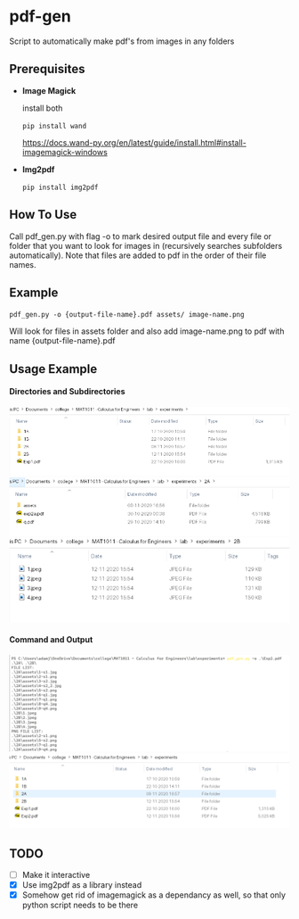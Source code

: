 # pdf-gen
Script to automatically make pdf's from images in any folders

## Prerequisites
* **Image Magick**

	install both
	
	`pip install wand`
	
	https://docs.wand-py.org/en/latest/guide/install.html#install-imagemagick-windows
	
	
* **Img2pdf**
	
	`pip install img2pdf`

## How To Use
Call pdf_gen.py with flag -o to mark desired output file and every file or folder that you want to look for images in (recursively searches subfolders automatically). Note that files are added to pdf in the order of their file names.

## Example
`pdf_gen.py -o {output-file-name}.pdf assets/ image-name.png`

Will look for files in assets folder and also add image-name.png to pdf with name {output-file-name}.pdf

## Usage Example
#### Directories and Subdirectories
![1](https://github.com/lemonnuggets/pdf-gen/blob/master/github-assets/1.png?raw=true)
![2](https://github.com/lemonnuggets/pdf-gen/blob/master/github-assets/2.png?raw=true)
![3](https://github.com/lemonnuggets/pdf-gen/blob/master/github-assets/3.png?raw=true)

#### Command and Output
![4](https://github.com/lemonnuggets/pdf-gen/blob/master/github-assets/4.png?raw=true)
![5](https://github.com/lemonnuggets/pdf-gen/blob/master/github-assets/5.png?raw=true)

## TODO
- [ ] Make it interactive
- [x] Use img2pdf as a library instead
- [x] Somehow get rid of imagemagick as a dependancy as well, so that only python script needs to be there
